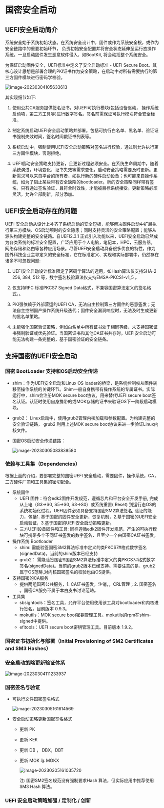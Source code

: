# 国密安全启动

## UEFI安全启动简介

系统安全始于系统初始状态。在系统安全设计中，固件或作为系统安全根，或作为安全链路中的重要初始环节， 负责初始安全配置并将安全状态延伸至运行态操作系统。一旦启动固件发生恶意软件侵入，如BootKit, 将会动摇整个系统安全。

为保证启动固件安全，UEFI标准中定义了安全启动标准 - UEFI Secure Boot。其核心设计思想是部署合理的PKI证书作为安全策略，在启动中对所有需要执行的第三方固件模块进行密码学校验。

![image-20230304105633613](images/image-20230304105633613.png)

其实现细节如下:

1. 使用公共CA服务提供签名证书，对UEFI可执行模块(包括设备驱动， 操作系统启动项，第三方工具等)进行数字签名。签名前需保证可执行模块符合安全标准。

2. 制定系统启动UEFI安全启动策略并部署。包括可执行白名单、黑名单、验证证书强制失效时间，签名时间戳证书列表等。

3. 系统启动中，强制使用UEFI安全启动策略对签名进行校验，通过则允许执行第三方固件模块，否则拒绝。

4. UEFI启动安全策略支持更新，且更新过程必须安全。在系统生命周期中，随着系统演进，环境变化，证书失效等需求变化，启动安全策略需要及时更新。更新需求可以来自平台的所有者，如执行新的硬件启动设备；也可能来自操作系统，如为了阻止某些带有安全缺陷的bootloader。新的安全策略同样带有签名，只有通过签名验证，且符合时效性，才能被目标系统接受。更新策略必须灵活，允许全部刷新，部分添加。

   

## UEFI安全启动存在的问题

UEFI 安全启动从设计上补齐了系统启动的安全短板，能够解决固件启动中扩展执行第三方模块、OS启动项时的安全隐患；同时支持灵活的安全策略配置；能够从源头构建完整的安全链路。自UEFI2.3.1 正式引入功能以来，UEFI安全启动已然成为各类系统的标准安全配置，广泛应用于个人电脑，笔记本，HPC，云服务器，网络存储和路由等各种应用场景。尽管UEFI安全启动具备很多优良的特性，作为国外科技企业主导定义的安全标准，它在标准定义、实现和实际部署中，仍然存在诸多不可忽视问题:

1. UEFI安全启动设计标准限定了密码学算法的选用，如Hash算法仅支持SHA-2 256, 384, 512 等，数字签名校验算法仅支持EMSA-PKCS1-v1_5 。 

2. 仅支持RFC 标准PKCS7 Signed Data格式，不兼容国密算法定义的签名格式，。

3. PKI强依赖于外部营运的UEFI CA，无法自主控制第三方固件的恶意签发；无法自主控制国产操作系统升级迭代；固件安全漏洞响应时，无法及时生成更新的黑名单策略。

4. 未能强化国密验证策略，例如白名单中所有证书处于相同等级，未支持国密证书强制验证或优先验证。当国密证书和其他CA证书共存时，UEFI安全启动可能无法构建一条完整的，基于国密验证的安全链条。

   

## 支持国密的UEFI安全启动

### 国密 BootLoader 支持和OS启动安全传递

* shim：作为UEFI安全启动和Linux OS loader的桥梁，是系统控制权从固件转移至操作系统的关键环节。Shim一般自身携带有操作系统的专属证书。实际运行中，shim会注册MOK secure boot协议，用来替代UEFI secure boot签名认证。认证时使用自身携带的或MOK存储的证书来验证OS下一阶段启动模块。

* grub2：  Linux启动中，使用grub2管理内核加载和参数配置。为构建完整的安全验证链路， grub2 利用上述MOK secure boot协议来进一步验证Linux内核文件。

* 国密OS启动安全传递链路：

  ![image-20230305083838580](images/image-20230305083838580.png)

### 依赖与工具集（Dependencies）

根据上面的介绍，要部署完整的国密UEFI 安全启动，需要固件，操作系统，CA，三方硬件厂商和工具集的密切配合。
* 系统固件 
  - UEFI 固件：符合edk2固件开发规范，遵循芯片和平台安全开发手册, 完成从上电（G3->S0, S5->S0, S3->S0）或系统重置( Reset) 到运行态OS的系统初始化过程。UEFI固件必须具备支持国密SM2算法签名, 验证的能力，包括1. 基于国密的固件安全更新，恢复机制，2.基于国密的UEFI安全启动验证，3.基于国密的UEFI安全启动策略更新。
  - 三方UEFI设备固件和工具:  同样遵循edk2固件开发规范，产生的可执行模块可携带多个不同证书签发的数字签名，且至少一个由国密CA证书签发。
* 操作系统 Bootloader 
  - shim:  需能验签国密SM2算法标准中定义的类PKCS7#格式数字签名(signedData)。当前的shim版本已经支持
  - grub2： 需能验签国密S国密SM2算法标准中定义的类PKCS7#格式数字签名(signedData)。当前的grub2版本已经支持。需要注意的是，grub2属于OS范畴,对内核国密签名的校验也由OS提供。
* 支持国密的CA服务
  * 提供两组国密公共服务，1. CA证书签发，注销，，CRL管理；2. 国密签名 。国密CA服务不属于本白皮书讨论范畴。
* 工具集 
  - sbsigntools：签名工具，允许平台使用使用该工具对bootloader和内核进行签名。目前版本 0.9.3。
  - mokutils：MOK secure boot密钥管理工具。mokutils的rpm在shim-signed中提供。
  - efitools：UEFI secure boot密钥管理工具。目前版本 1.9.2。


### 国密证书初始化与部署（Initial Provisioning of SM2 Certificates and SM3 Hashes）

### 安全启动策略更新验证体系

![image-20230304111233937](images/image-20230304111233937.png)

### 国密签名与验证

- 可执行文件国密签名格式

  ![image-20230305161614569](images/image-20230305161614569.png)

- 安全启动策略更新国密签名格式

  - 更新 PK

  - 更新 KEK

  - 更新 DB ， DBX，DBT

  - 更新 MOK 与 MOKX

    ![image-20230305161035720](images/image-20230305161035720.png)

    注:  国密SM2签名规范没有强制要求Hash 算法，但实际应用中推荐使用SM3 Hash 算法。 

### UEFI 安全启动策略加强 / 定制化 / 创新
